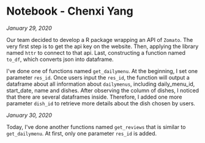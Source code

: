 # Notebook - Chenxi Yang

*January 29, 2020*

Our team decided to develop a R package wrapping an API of `Zomato`. The very first step is to get the api key on the website. Then, applying the library named `httr` to connect to that api. Last, constructing a function named `to_df`, which converts json into dataframe.

I've done one of functions named `get_dailymenu`. At the beginning, I set one parameter `res_id`. Once users input the `res_id`, the function will output a dataframe about all information about `dailymenus`, including daily_menu_id, start_date, name and dishes. After observing the column of dishes, I noticed that there are several dataframes inside. Therefore, I added one more parameter `dish_id` to retrieve more details about the dish chosen by users.

*January 30, 2020*

Today, I've done another functions named `get_reviews` that is similar to `get_dailymenu`. At first, only one parameter `res_id` is added. 
